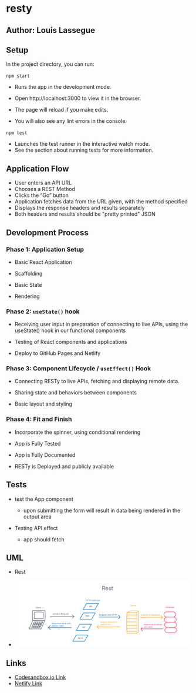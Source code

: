 # resty

## Author: Louis Lassegue

## Setup

In the project directory, you can run:

`npm start`
- Runs the app in the development mode.
- Open http://localhost:3000 to view it in the browser.

- The page will reload if you make edits.
- You will also see any lint errors in the console.

`npm test`
- Launches the test runner in the interactive watch mode.
- See the section about running tests for more information.

## Application Flow
- User enters an API URL
- Chooses a REST Method
- Clicks the “Go” button
- Application fetches data from the URL given, with the method specified
- Displays the response headers and results separately
- Both headers and results should be "pretty printed" JSON

## Development Process

### Phase 1: Application Setup
- Basic React Application

- Scaffolding

- Basic State

- Rendering

### Phase 2:  `useState()` hook
- Receiving user input in preparation of connecting to live APIs, using the useState() hook in our functional components

- Testing of React components and applications

- Deploy to GitHub Pages and Netlify

### Phase 3: Component Lifecycle / `useEffect()` Hook
- Connecting RESTy to live APIs, fetching and displaying remote data.

- Sharing state and behaviors between components

- Basic layout and styling

### Phase 4: Fit and Finish
- Incorporate the spinner, using conditional rendering

- App is Fully Tested

- App is Fully Documented

- RESTy is Deployed and publicly available


## Tests

- test the App component
  - upon submitting the form will result in data being rendered in the output area

- Testing API effect
  - app should fetch
## UML

- Rest

- ![Rest UML](./assets/Resty.png)

## Links

- [Codesandbox.io Link](https://qbnvp.csb.app/)
- [Netlify Link](https://amazing-bassi-ad1b1b.netlify.app/)
